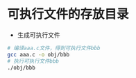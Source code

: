 # 可执行文件的存放目录

* 生成可执行文件

```bash
# 编译aaa.c文件，得到可执行文件bbb
gcc aaa.c -o obj/bbb
# 执行可执行文件bbb
./obj/bbb
```
